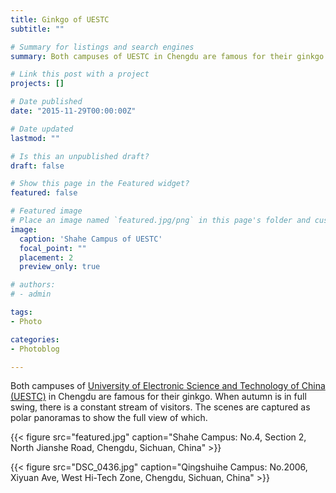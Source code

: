 ```yaml
---
title: Ginkgo of UESTC
subtitle: ""

# Summary for listings and search engines
summary: Both campuses of UESTC in Chengdu are famous for their ginkgo. When autumn is in full swing, there is a constant stream of visitors.

# Link this post with a project
projects: []

# Date published
date: "2015-11-29T00:00:00Z"

# Date updated
lastmod: ""

# Is this an unpublished draft?
draft: false

# Show this page in the Featured widget?
featured: false

# Featured image
# Place an image named `featured.jpg/png` in this page's folder and customize its options here.
image:
  caption: 'Shahe Campus of UESTC'
  focal_point: ""
  placement: 2
  preview_only: true

# authors:
# - admin

tags:
- Photo

categories:
- Photoblog

---
```


Both campuses of [University of Electronic Science and Technology of China (UESTC)](https://en.uestc.edu.cn/) in Chengdu are famous for their ginkgo. When autumn is in full swing, there is a constant stream of visitors.
The scenes are captured as polar panoramas to show the full view of which.

{{< figure src="featured.jpg" caption="Shahe Campus: No.4, Section 2, North Jianshe Road, Chengdu, Sichuan, China" >}}

{{< figure src="DSC_0436.jpg" caption="Qingshuihe Campus: No.2006, Xiyuan Ave, West Hi-Tech Zone, Chengdu, Sichuan, China" >}}
